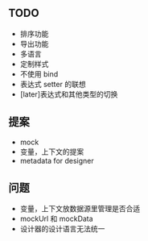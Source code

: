 TODO
---

* 排序功能
* 导出功能
* 多语言
* 定制样式
* 不使用 bind
* 表达式 setter 的联想
* [later]表达式和其他类型的切换

## 提案

* mock
* 变量，上下文的提案
* metadata for designer

## 问题

* 变量，上下文放数据源里管理是否合适
* mockUrl 和 mockData
* 设计器的设计语言无法统一
